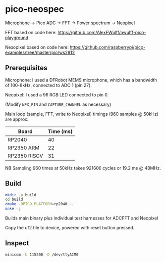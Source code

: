 # pico-neospec

Microphone -> Pico ADC -> FFT -> Power spectrum -> Neopixel

FFT based on code here: https://github.com/AlexFWulff/awulff-pico-playground

Nexopixel based on code here: https://github.com/raspberrypi/pico-examples/tree/master/pio/ws2812

## Prerequisites

Microphone: I used a DFRobot MEMS microphone, which has a bandwidth of 100-8kHz, connected to ADC 1 (pin 27).

Neopixel: I used a 96 RGB LED connected to pin 0.

(Modify `NPX_PIN` and `CAPTURE_CHANNEL` as necessary)

Main loop (sample, FFT, write to Neopixel) timings (960 samples @ 50kHz) are approx:

Board        | Time (ms)
-------------|-----
RP2040       | 40
RP2350 ARM   | 22
RP2350 RISCV | 31

NB Sampling 960 times at 50kHz takes 921600 cycles or 19.2 ms @ 48MHz.

## Build

```sh
mkdir -p build
cd build
cmake -DPICO_PLATFORM=rp2040 ..
make -j
```

Builds main binary plus individual test harnesses for ADCFFT and Neopixel

Copy the uf2 file to device, powered with reset button pressed.

## Inspect

```sh
minicom -b 115200 -D /dev/ttyACM0
```


